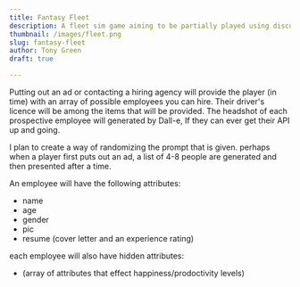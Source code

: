 ```yaml
---
title: Fantasy Fleet
description: A fleet sim game aiming to be partially played using discord bots
thumbnail: /images/fleet.png
slug: fantasy-fleet
author: Tony Green
draft: true

--- 
```


Putting out an ad or contacting a hiring agency will provide the player (in time) with an array of possible employees you can hire. Their driver's licence will be among the items that will be provided. The headshot of each prospective employee will generated by Dall-e, If they can ever get their API up and going.    


I plan to create a way of randomizing the prompt that is given. perhaps when a player first puts out an ad, a list of 4-8 people are generated and then presented after a time.


An employee will have the following attributes:

- name
- age
- gender
- pic
- resume (cover letter and an experience rating)

each employee will also have hidden attributes:

- (array of attributes that effect happiness/prodoctivity levels)